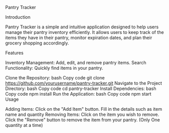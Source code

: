 Pantry Tracker

Introduction

Pantry Tracker is a simple and intuitive application designed to help users manage their pantry inventory efficiently. It allows users to keep track of the items they have in their pantry, monitor expiration dates, and plan their grocery shopping accordingly.

Features

Inventory Management: Add, edit, and remove pantry items.
Search Functionality: Quickly find items in your pantry.

Clone the Repository:
bash
Copy code
git clone https://github.com/yourusername/pantry-tracker.git
Navigate to the Project Directory:
bash
Copy code
cd pantry-tracker
Install Dependencies:
bash
Copy code
npm install
Run the Application:
bash
Copy code
npm start
Usage

Adding Items:
Click on the "Add Item" button.
Fill in the details such as item name and quantity
Removing Items:
Click on the item you wish to remove.
Click the "Remove" button to remove the item from your pantry. (Only One quantity at a time)
